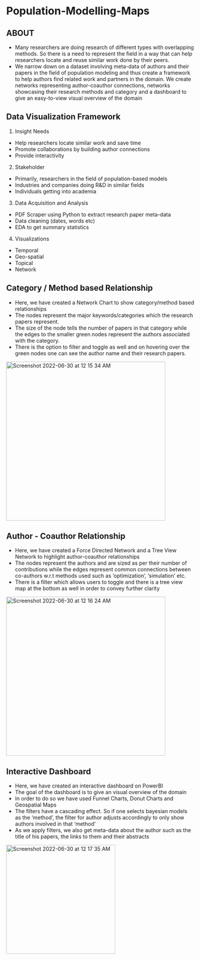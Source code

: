 # Population-Modelling-Maps


## ABOUT

- Many researchers are doing research of different types with overlapping methods. So there is a need to represent the field in a way that can help researchers locate and reuse similar work done by their peers.
- We narrow down on a dataset involving meta-data of authors and their papers in the field of population modeling and thus create a framework to help authors find related work and partners in the domain. 
We create networks representing author-coauthor connections, networks showcasing their research methods and category and a dashboard to give an easy-to-view visual overview of the domain

## Data Visualization Framework

1. Insight Needs
  - Help researchers locate similar work and save time
  - Promote collaborations by building author connections
  - Provide interactivity

2. Stakeholder
  - Primarily, researchers in the field of population-based models
  - Industries and companies doing R&D in similar fields
  - Individuals getting into academia
  
3. Data Acquisition and Analysis
  - PDF Scraper using Python to extract research paper meta-data
  - Data cleaning (dates, words etc)
  - EDA to get summary statistics

4. Visualizations
  - Temporal
  - Geo-spatial
  - Topical
  - Network


## Category / Method based Relationship

- Here, we have created a Network Chart to show category/method based relationships
- The nodes represent the major keywords/categories which the research papers represent. 
- The size of the node tells the number of papers in that category while the edges to the smaller green nodes represent the authors associated with the category. 
- There is the option to filter and toggle as well and on hovering over the green nodes one can see the author name and their research papers.

<img width="426" alt="Screenshot 2022-06-30 at 12 15 34 AM" src="https://user-images.githubusercontent.com/69982245/176598032-1aefa805-4887-402f-87cf-2c71131f000b.png">

## Author - Coauthor Relationship

- Here, we have created a Force Directed Network and a Tree View Network to highlight author-coauthor relationships
- The nodes represent the authors and are sized as per their number of contributions while the edges represent common connections between co-authors w.r.t methods used such as ‘optimization’, ‘simulation’ etc. 
- There is a filter which allows users to toggle and there is a tree view map at the bottom as well in order to convey further clarity

<img width="426" alt="Screenshot 2022-06-30 at 12 16 24 AM" src="https://user-images.githubusercontent.com/69982245/176598115-1837f75d-0928-4ea1-98b6-5e54f197a5bc.png">

## Interactive Dashboard
- Here,  we have created an interactive dashboard on PowerBI
- The goal of the dashboard is to give an visual overview of the domain
- In order to do so we have used Funnel Charts, Donut Charts and Geospatial Maps
- The filters have a cascading effect. So if one selects bayesian models as the ‘method’, the filter for author adjusts accordingly to only show authors involved in that ‘method’
- As we apply filters, we also get meta-data about the author such as the title of his papers, the links to them and their abstracts

<img width="292" alt="Screenshot 2022-06-30 at 12 17 35 AM" src="https://user-images.githubusercontent.com/69982245/176598262-dc672b25-16eb-41c7-8d61-fec489265419.png">



 
